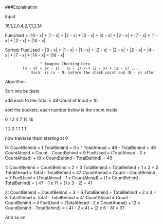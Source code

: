 ###Explaination

Input:

16,1,2,0,4,2,7,1,2,14


FuelUsed = |16 - x| + |1 - x| + |2 - x| + |0 - x| + |4 - x| + |2 - x| + |7 - x| + |1 - x| + |2 -  x| + |14 - x|

Sorted:
FuelUsed = |0 -  x| + |1 - x| + |1 - x| + |2 - x| + |2 - x| + |2 - x| + |4 - x| + |7 - x| + |14 - x| + |16 - x|  

					^ Imagine Checking Here																
			(x - 0)	+ (x - 1)	(x - 1)	<-> (2 - x) + (2 - x) ....  
				Each  is (x - N) before the check point and (N - x) after				

Algorithm:

Sort into buckets

add each to the Total = 49
Count of Input = 10

sort the buckets, each number below is the count inside

0  1  2  4  7 14 16  

1  2  3  1  1  1  1  

now traverse them starting at 0

0:
CountBehind = 1
TotalBehind = 0 x 1
TotalAhead = 49 - TotalBehind = 49
CountAhead = Count - CountBehind = 9
FuelUsed = (TotalAhead - 0 x CountAhead) + (0 x CountBehind - TotalBehind) = 49

1:
CountBehind = CountBehind + 2 = 3
TotalBehind = TotalBehind + 1 x 2 = 2
TotalAhead = Total - TotalBehind = 47
CountAhead = Count - CountBehind = 7
FuelUsed = (TotalAhead - 1 x CountAhead) + (1 x CountBehind - TotalBehind)
	     = ( 47 - 1 x 7) + (1 x 3 - 2) = 41

2:
CountBehind = CountBehind + 3 = 6
TotalBehind = TotalBehind + 2 x 3 = 8
TotalAhead = Total - TotalBehind = 41
CountAhead = Count - CountBehind = 4
FuelUsed = (TotalAhead - 2 x CountAhead) + (2 x CountBehind - TotalBehind)
	     = ( 41 - 2 x 4) + (2 x 6 - 8) = 37


And so on


